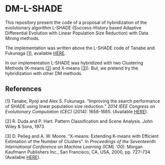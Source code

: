# DM-L-SHADE

This repository present the code of a proposal of hybridization of the evolutionary algorithm L-SHADE (Success-History based Adaptive Differential Evolution with  Linear Population Size Reduction) with Data Mining methods. 

The implementation was written above the L-SHADE code of Tanabe and Fukunaga [[1](#references)], available [HERE](https://ryojitanabe.github.io/code/LSHADE1.0.1_CEC2014.zip).

In our implementation L-SHADE was hybridized with two Clustering Methods (K-means [[2](#references)] and X-means [[3](#references)]). But, we pretend try the hybridization with other DM methods.

## References

[1] Tanabe, Ryoji and Alex S. Fukunaga. “Improving the search performance of SHADE using linear population size reduction.” *2014 IEEE Congress on Evolutionary Computation (CEC)* (2014): 1658-1665. (Available [HERE](https://ryojitanabe.github.io/pdf/tf-cec2014.pdf)).

[2] R. Duda and P. Hart. Pattern Classification and Scene Analysis. John
Wiley & Sons, 1973.

[3] D. Pelleg and A. W. Moore. “X-means: Extending K-means with Efficient Estimation of the Number of Clusters”. In *Proceedings of the Seventeenth International Conference on Machine Learning (ICML '00)*. Morgan Kaufmann Publishers Inc., San Francisco, CA, USA, 2000, pp. 727–734 (Available [HERE](https://www.cs.cmu.edu/~dpelleg/download/xmeans.pdf)).
